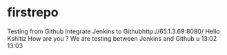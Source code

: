 # firstrepo
Testing from Github 
Integrate Jenkins to Githubhttp://65.1.3.69:8080/
Hello Kshitiz 
How are you ?
We are testing between Jenkins and Github u
13:02
13:03
